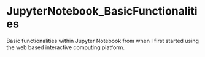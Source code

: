 # JupyterNotebook_BasicFunctionalities
Basic functionalities within Jupyter Notebook from when I first started using the web based interactive computing platform.
